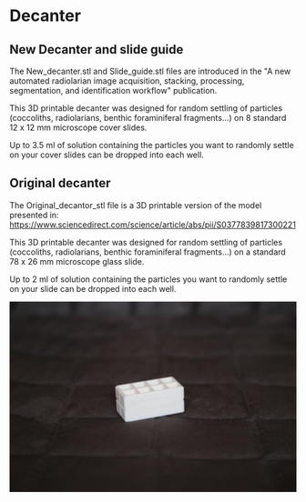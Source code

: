 # Decanter

## New Decanter and slide guide
The New_decanter.stl and Slide_guide.stl files are introduced in the "A new automated radiolarian image acquisition, stacking, processing, segmentation, and identification workflow" publication.

This 3D printable decanter was designed for random settling of particles (coccoliths, radiolarians, benthic foraminiferal fragments…) on 8 standard 12 x 12 mm microscope cover slides.

Up to 3.5 ml of solution containing the particles you want to randomly settle on your cover slides can be dropped into each well.

## Original decanter
The Original_decantor_stl file is a 3D printable version of the model presented in:
https://www.sciencedirect.com/science/article/abs/pii/S0377839817300221

This 3D printable decanter was designed for random settling of particles (coccoliths, radiolarians, benthic foraminiferal fragments…) on a standard 78 x 26 mm microscope glass slide.

Up to 2 ml of solution containing the particles you want to randomly settle on your slide can be dropped into each well.

![Original_decanter](Original_decanter.jpg "Original_decanter 3D printable version")
